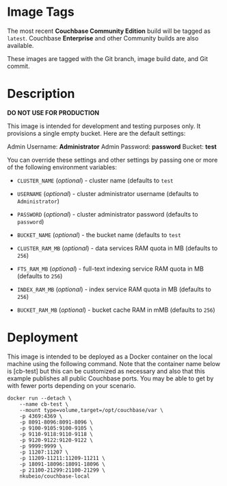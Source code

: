 # Image Tags

The most recent **Couchbase Community Edition** build will be tagged as `latest`.  Couchbase **Enterprise** and other Community builds are also available.

These images are tagged with the Git branch, image build date, and Git commit.

# Description

**DO NOT USE FOR PRODUCTION**

This image is intended for development and testing purposes only.  It provisions a single empty bucket.  Here are the default settings:

Admin Username: **Administrator**
Admin Password: **password**
Bucket: **test**

You can override these settings and other settings by passing one or more of the following environment variables:

* `CLUSTER_NAME` (*optional*) - cluster name (defaults to `test`

* `USERNAME` (*optional*) - cluster administrator username (defaults to `Administrator`)

* `PASSWORD` (*optional*) - cluster administrator password (defaults to `password`)

* `BUCKET_NAME` (*optional*) - the bucket name (defaults to `test`

* `CLUSTER_RAM_MB` (*optional*) - data services RAM quota in MB (defaults to `256`)

* `FTS_RAM_MB` (*optional*) - full-text indexing service RAM quota in MB (defaults to `256`)

* `INDEX_RAM_MB` (*optional*) - index service RAM quota in MB (defaults to `256`)

* `BUCKET_RAM_MB` (*optional*) - bucket cache RAM in mMB (defaults to `256`)

# Deployment

This image is intended to be deployed as a Docker container on the local machine using the following command.  Note that the container name below is [cb-test] but this can be customized as necessary and also that this example publishes all public Couchbase ports.  You may be able to get by with fewer ports depending on your scenario.

````
docker run --detach \
    --name cb-test \
    --mount type=volume,target=/opt/couchbase/var \
    -p 4369:4369 \
    -p 8091-8096:8091-8096 \
    -p 9100-9105:9100-9105 \
    -p 9110-9118:9110-9118 \
    -p 9120-9122:9120-9122 \
    -p 9999:9999 \
    -p 11207:11207 \
    -p 11209-11211:11209-11211 \
    -p 18091-18096:18091-18096 \
    -p 21100-21299:21100-21299 \
    nkubeio/couchbase-local
````
&nbsp;
